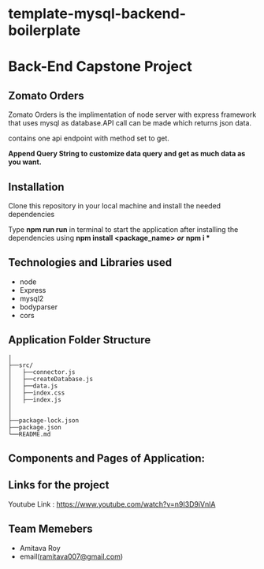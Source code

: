 ﻿# template-mysql-backend-boilerplate

# Back-End Capstone Project

## Zomato Orders

Zomato Orders is the implimentation of node server with express framework that uses mysql as database.API call can be made which returns json data.

contains one api endpoint with method set to get.

**Append Query String to customize data query and get as much data as you want.**

## Installation

Clone this repository in your local machine and install the needed dependencies

Type **npm run run** in terminal to start the application after installing the dependencies using **npm install <package_name>**
**_or_**
**npm i \***

## Technologies and Libraries used

- node
- Express
- mysql2
- bodyparser
- cors

## Application Folder Structure

```
│
├──src/
│	├──connector.js
│	├──createDatabase.js
│	├──data.js
│	├──index.css
│	├──index.js
│
│
├──package-lock.json
├──package.json
└──README.md
```

## Components and Pages of Application:

## Links for the project



Youtube Link : https://www.youtube.com/watch?v=n9I3D9iVnlA

## Team Memebers

- Amitava Roy
- email(ramitava007@gmail.com)
